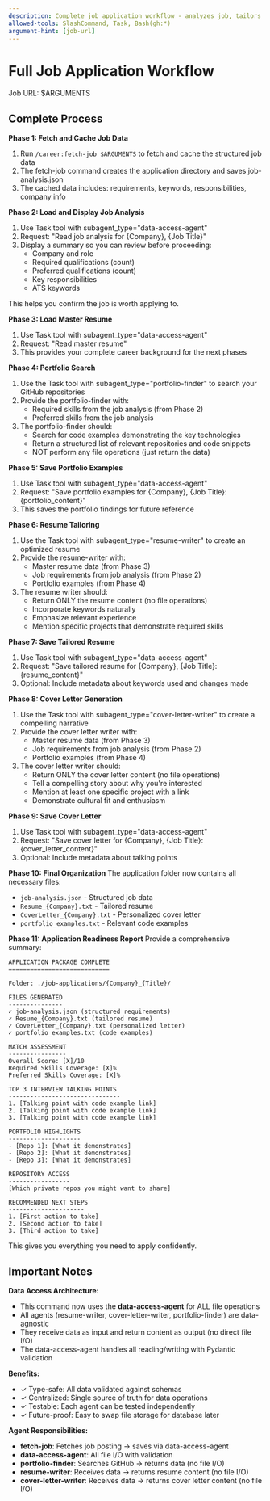 ```yaml
---
description: Complete job application workflow - analyzes job, tailors resume, generates cover letter, finds portfolio examples
allowed-tools: SlashCommand, Task, Bash(gh:*)
argument-hint: [job-url]
---
```


# Full Job Application Workflow

Job URL: $ARGUMENTS

## Complete Process

**Phase 1: Fetch and Cache Job Data**
1. Run `/career:fetch-job $ARGUMENTS` to fetch and cache the structured job data
2. The fetch-job command creates the application directory and saves job-analysis.json
3. The cached data includes: requirements, keywords, responsibilities, company info

**Phase 2: Load and Display Job Analysis**
1. Use Task tool with subagent_type="data-access-agent"
2. Request: "Read job analysis for {Company}, {Job Title}"
3. Display a summary so you can review before proceeding:
   - Company and role
   - Required qualifications (count)
   - Preferred qualifications (count)
   - Key responsibilities
   - ATS keywords

This helps you confirm the job is worth applying to.

**Phase 3: Load Master Resume**
1. Use Task tool with subagent_type="data-access-agent"
2. Request: "Read master resume"
3. This provides your complete career background for the next phases

**Phase 4: Portfolio Search**
1. Use the Task tool with subagent_type="portfolio-finder" to search your GitHub repositories
2. Provide the portfolio-finder with:
   - Required skills from the job analysis (from Phase 2)
   - Preferred skills from the job analysis
3. The portfolio-finder should:
   - Search for code examples demonstrating the key technologies
   - Return a structured list of relevant repositories and code snippets
   - NOT perform any file operations (just return the data)

**Phase 5: Save Portfolio Examples**
1. Use Task tool with subagent_type="data-access-agent"
2. Request: "Save portfolio examples for {Company}, {Job Title}: {portfolio_content}"
3. This saves the portfolio findings for future reference

**Phase 6: Resume Tailoring**
1. Use the Task tool with subagent_type="resume-writer" to create an optimized resume
2. Provide the resume-writer with:
   - Master resume data (from Phase 3)
   - Job requirements from job analysis (from Phase 2)
   - Portfolio examples (from Phase 4)
3. The resume writer should:
   - Return ONLY the resume content (no file operations)
   - Incorporate keywords naturally
   - Emphasize relevant experience
   - Mention specific projects that demonstrate required skills

**Phase 7: Save Tailored Resume**
1. Use Task tool with subagent_type="data-access-agent"
2. Request: "Save tailored resume for {Company}, {Job Title}: {resume_content}"
3. Optional: Include metadata about keywords used and changes made

**Phase 8: Cover Letter Generation**
1. Use the Task tool with subagent_type="cover-letter-writer" to create a compelling narrative
2. Provide the cover letter writer with:
   - Master resume data (from Phase 3)
   - Job requirements from job analysis (from Phase 2)
   - Portfolio examples (from Phase 4)
3. The cover letter writer should:
   - Return ONLY the cover letter content (no file operations)
   - Tell a compelling story about why you're interested
   - Mention at least one specific project with a link
   - Demonstrate cultural fit and enthusiasm

**Phase 9: Save Cover Letter**
1. Use Task tool with subagent_type="data-access-agent"
2. Request: "Save cover letter for {Company}, {Job Title}: {cover_letter_content}"
3. Optional: Include metadata about talking points

**Phase 10: Final Organization**
The application folder now contains all necessary files:
- `job-analysis.json` - Structured job data
- `Resume_{Company}.txt` - Tailored resume
- `CoverLetter_{Company}.txt` - Personalized cover letter
- `portfolio_examples.txt` - Relevant code examples

**Phase 11: Application Readiness Report**
Provide a comprehensive summary:

```
APPLICATION PACKAGE COMPLETE
============================

Folder: ./job-applications/{Company}_{Title}/

FILES GENERATED
---------------
✓ job-analysis.json (structured requirements)
✓ Resume_{Company}.txt (tailored resume)
✓ CoverLetter_{Company}.txt (personalized letter)
✓ portfolio_examples.txt (code examples)

MATCH ASSESSMENT
----------------
Overall Score: [X]/10
Required Skills Coverage: [X]%
Preferred Skills Coverage: [X]%

TOP 3 INTERVIEW TALKING POINTS
-------------------------------
1. [Talking point with code example link]
2. [Talking point with code example link]
3. [Talking point with code example link]

PORTFOLIO HIGHLIGHTS
--------------------
- [Repo 1]: [What it demonstrates]
- [Repo 2]: [What it demonstrates]
- [Repo 3]: [What it demonstrates]

REPOSITORY ACCESS
-----------------
[Which private repos you might want to share]

RECOMMENDED NEXT STEPS
---------------------
1. [First action to take]
2. [Second action to take]
3. [Third action to take]
```

This gives you everything you need to apply confidently.

## Important Notes

**Data Access Architecture:**
- This command now uses the **data-access-agent** for ALL file operations
- All agents (resume-writer, cover-letter-writer, portfolio-finder) are data-agnostic
- They receive data as input and return content as output (no direct file I/O)
- The data-access-agent handles all reading/writing with Pydantic validation

**Benefits:**
- ✓ Type-safe: All data validated against schemas
- ✓ Centralized: Single source of truth for data operations
- ✓ Testable: Each agent can be tested independently
- ✓ Future-proof: Easy to swap file storage for database later

**Agent Responsibilities:**
- **fetch-job**: Fetches job posting → saves via data-access-agent
- **data-access-agent**: All file I/O with validation
- **portfolio-finder**: Searches GitHub → returns data (no file I/O)
- **resume-writer**: Receives data → returns resume content (no file I/O)
- **cover-letter-writer**: Receives data → returns cover letter content (no file I/O)